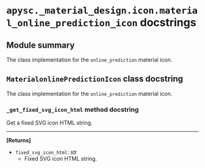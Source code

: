 # `apysc._material_design.icon.material_online_prediction_icon` docstrings

## Module summary

The class implementation for the `online_prediction` material icon.

## `MaterialonlinePredictionIcon` class docstring

The class implementation for the `online_prediction` material icon.

### `_get_fixed_svg_icon_html` method docstring

Get a fixed SVG icon HTML string.<hr>

**[Returns]**

- `fixed_svg_icon_html`: str
  - Fixed SVG icon HTML string.